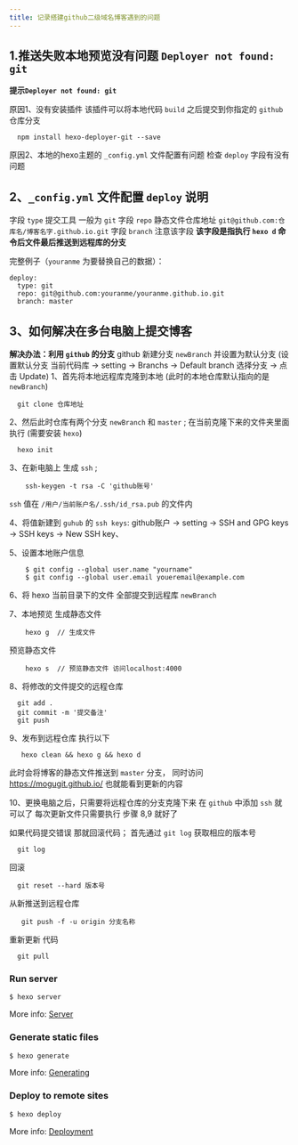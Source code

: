 ```yaml
---
title: 记录搭建github二级域名博客遇到的问题
---
```


## 1.推送失败本地预览没有问题 `Deployer not found: git`
**提示`Deployer not found: git`**

原因1、没有安装插件 该插件可以将本地代码 `build` 之后提交到你指定的 `github` 仓库分支
```
  npm install hexo-deployer-git --save
```
原因2、本地的hexo主题的 `_config.yml` 文件配置有问题
检查 `deploy` 字段有没有 问题

## 2、`_config.yml` 文件配置  `deploy` 说明

  字段 `type` 提交工具 一般为 `git`
  字段 `repo` 静态文件仓库地址 `git@github.com:仓库名/博客名字.github.io.git`
  字段 `branch` 注意该字段 **该字段是指执行 `hexo d` 命令后文件最后推送到远程库的分支**

  完整例子（`youranme` 为要替换自己的数据）：
  ```
  deploy:
    type: git
    repo: git@github.com:youranme/youranme.github.io.git
    branch: master
  ```


## 3、如何解决在多台电脑上提交博客
**解决办法：利用 `github` 的分支**
github 新建分支 `newBranch` 并设置为默认分支
  (设置默认分支 当前代码库 -> setting -> Branchs -> Default branch 选择分支 -> 点击 Update)
1、首先将本地远程库克隆到本地 (此时的本地仓库默认指向的是 `newBranch`)
```git
  git clone 仓库地址
```

2、然后此时仓库有两个分支 `newBranch` 和 `master` ;
在当前克隆下来的文件夹里面执行 (需要安装 `hexo`)
```hexo
  hexo init
```
3、在新电脑上 生成 `ssh` ;
```git
    ssh-keygen -t rsa -C 'github账号'
```
`ssh` 值在 `/用户/当前账户名/.ssh/id_rsa.pub` 的文件内

4、将值新建到 `guhub` 的 `ssh keys`:
github账户 -> setting -> SSH and GPG keys -> SSH keys -> New SSH key、

5、设置本地账户信息
```git
    $ git config --global user.name "yourname"
    $ git config --global user.email youeremail@example.com
```

6、将 hexo 当前目录下的文件 全部提交到远程库 `newBranch`

7、本地预览
生成静态文件
```git
    hexo g  // 生成文件
```
预览静态文件
```git
    hexo s  // 预览静态文件 访问localhost:4000
```

8、将修改的文件提交的远程仓库
```git
  git add .
  git commit -m '提交备注'
  git push
```
9、发布到远程仓库
执行以下
```git
   hexo clean && hexo g && hexo d
```
此时会将博客的静态文件推送到 `master` 分支，
同时访问 https://mogugit.github.io/ 也就能看到更新的内容

10、更换电脑之后，只需要将远程仓库的分支克隆下来 在 `github` 中添加 `ssh` 就可以了
每次更新文件只需要执行 步骤 8,9 就好了

如果代码提交错误 那就回滚代码；
首先通过 `git log` 获取相应的版本号
```
  git log
```
回滚
```
  git reset --hard 版本号
```
从新推送到远程仓库
```
   git push -f -u origin 分支名称
```
重新更新 代码
```
  git pull
```


### Run server

``` bash
$ hexo server
```

More info: [Server](https://hexo.io/docs/server.html)

### Generate static files

``` bash
$ hexo generate
```

More info: [Generating](https://hexo.io/docs/generating.html)

### Deploy to remote sites

``` bash
$ hexo deploy
```

More info: [Deployment](https://hexo.io/docs/one-command-deployment.html)
